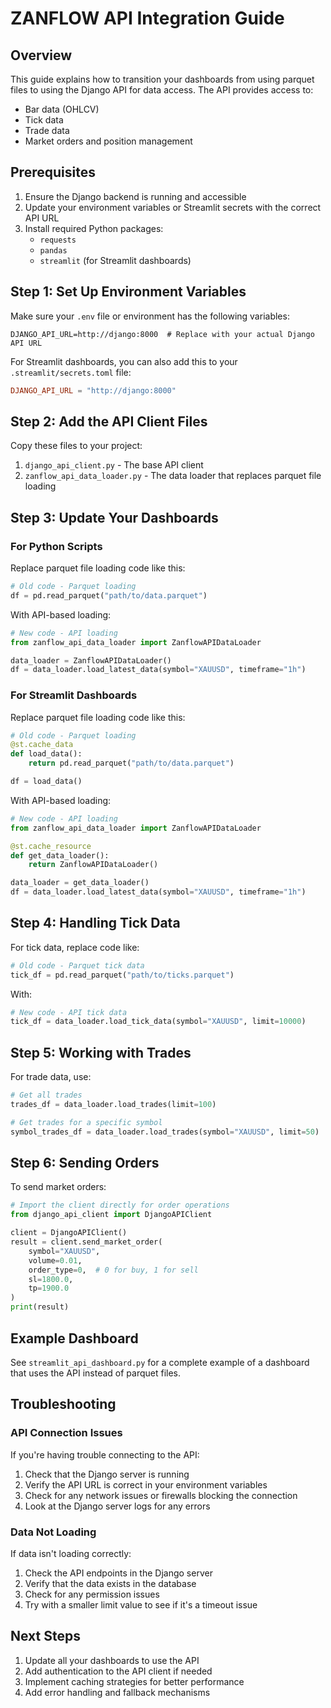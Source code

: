 # ZANFLOW API Integration Guide

## Overview

This guide explains how to transition your dashboards from using parquet files to using the Django API for data access. The API provides access to:

- Bar data (OHLCV)
- Tick data
- Trade data
- Market orders and position management

## Prerequisites

1. Ensure the Django backend is running and accessible
2. Update your environment variables or Streamlit secrets with the correct API URL
3. Install required Python packages:
   - `requests`
   - `pandas`
   - `streamlit` (for Streamlit dashboards)

## Step 1: Set Up Environment Variables

Make sure your `.env` file or environment has the following variables:

```
DJANGO_API_URL=http://django:8000  # Replace with your actual Django API URL
```

For Streamlit dashboards, you can also add this to your `.streamlit/secrets.toml` file:

```toml
DJANGO_API_URL = "http://django:8000"
```

## Step 2: Add the API Client Files

Copy these files to your project:

1. `django_api_client.py` - The base API client
2. `zanflow_api_data_loader.py` - The data loader that replaces parquet file loading

## Step 3: Update Your Dashboards

### For Python Scripts

Replace parquet file loading code like this:

```python
# Old code - Parquet loading
df = pd.read_parquet("path/to/data.parquet")
```

With API-based loading:

```python
# New code - API loading
from zanflow_api_data_loader import ZanflowAPIDataLoader

data_loader = ZanflowAPIDataLoader()
df = data_loader.load_latest_data(symbol="XAUUSD", timeframe="1h")
```

### For Streamlit Dashboards

Replace parquet file loading code like this:

```python
# Old code - Parquet loading
@st.cache_data
def load_data():
    return pd.read_parquet("path/to/data.parquet")

df = load_data()
```

With API-based loading:

```python
# New code - API loading
from zanflow_api_data_loader import ZanflowAPIDataLoader

@st.cache_resource
def get_data_loader():
    return ZanflowAPIDataLoader()

data_loader = get_data_loader()
df = data_loader.load_latest_data(symbol="XAUUSD", timeframe="1h")
```

## Step 4: Handling Tick Data

For tick data, replace code like:

```python
# Old code - Parquet tick data
tick_df = pd.read_parquet("path/to/ticks.parquet")
```

With:

```python
# New code - API tick data
tick_df = data_loader.load_tick_data(symbol="XAUUSD", limit=10000)
```

## Step 5: Working with Trades

For trade data, use:

```python
# Get all trades
trades_df = data_loader.load_trades(limit=100)

# Get trades for a specific symbol
symbol_trades_df = data_loader.load_trades(symbol="XAUUSD", limit=50)
```

## Step 6: Sending Orders

To send market orders:

```python
# Import the client directly for order operations
from django_api_client import DjangoAPIClient

client = DjangoAPIClient()
result = client.send_market_order(
    symbol="XAUUSD",
    volume=0.01,
    order_type=0,  # 0 for buy, 1 for sell
    sl=1800.0,
    tp=1900.0
)
print(result)
```

## Example Dashboard

See `streamlit_api_dashboard.py` for a complete example of a dashboard that uses the API instead of parquet files.

## Troubleshooting

### API Connection Issues

If you're having trouble connecting to the API:

1. Check that the Django server is running
2. Verify the API URL is correct in your environment variables
3. Check for any network issues or firewalls blocking the connection
4. Look at the Django server logs for any errors

### Data Not Loading

If data isn't loading correctly:

1. Check the API endpoints in the Django server
2. Verify that the data exists in the database
3. Check for any permission issues
4. Try with a smaller limit value to see if it's a timeout issue

## Next Steps

1. Update all your dashboards to use the API
2. Add authentication to the API client if needed
3. Implement caching strategies for better performance
4. Add error handling and fallback mechanisms
